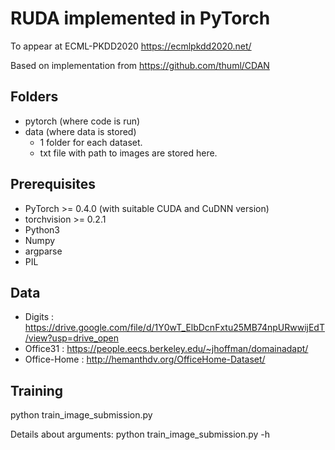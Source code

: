 # RUDA implemented in PyTorch
To appear at ECML-PKDD2020 https://ecmlpkdd2020.net/

Based on implementation from https://github.com/thuml/CDAN

## Folders
- pytorch (where code is run) 
- data (where data is stored) 
	- 1 folder for each dataset.
	- txt file with path to images are stored here.

## Prerequisites
- PyTorch >= 0.4.0 (with suitable CUDA and CuDNN version)
- torchvision >= 0.2.1
- Python3
- Numpy
- argparse
- PIL

## Data
- Digits : https://drive.google.com/file/d/1Y0wT_ElbDcnFxtu25MB74npURwwijEdT/view?usp=drive_open
- Office31 : https://people.eecs.berkeley.edu/~jhoffman/domainadapt/
- Office-Home : http://hemanthdv.org/OfficeHome-Dataset/

## Training
python train_image_submission.py

Details about arguments: python train_image_submission.py -h
